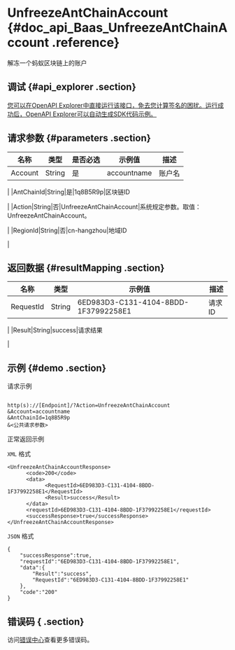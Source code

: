 # UnfreezeAntChainAccount {#doc_api_Baas_UnfreezeAntChainAccount .reference}

解冻一个蚂蚁区块链上的账户

## 调试 {#api_explorer .section}

[您可以在OpenAPI Explorer中直接运行该接口，免去您计算签名的困扰。运行成功后，OpenAPI Explorer可以自动生成SDK代码示例。](https://api.aliyun.com/#product=Baas&api=UnfreezeAntChainAccount&type=RPC&version=2018-12-21)

## 请求参数 {#parameters .section}

|名称|类型|是否必选|示例值|描述|
|--|--|----|---|--|
|Account|String|是|accountname|账户名

 |
|AntChainId|String|是|1q8B5R9p|区块链ID

 |
|Action|String|否|UnfreezeAntChainAccount|系统规定参数。取值：UnfreezeAntChainAccount。

 |
|RegionId|String|否|cn-hangzhou|地域ID

 |

## 返回数据 {#resultMapping .section}

|名称|类型|示例值|描述|
|--|--|---|--|
|RequestId|String|6ED983D3-C131-4104-8BDD-1F37992258E1|请求ID

 |
|Result|String|success|请求结果

 |

## 示例 {#demo .section}

请求示例

``` {#request_demo}

http(s)://[Endpoint]/?Action=UnfreezeAntChainAccount
&Account=accountname
&AntChainId=1q8B5R9p
&<公共请求参数>

```

正常返回示例

`XML` 格式

``` {#xml_return_success_demo}
<UnfreezeAntChainAccountResponse>
	  <code>200</code>
	  <data>
		    <RequestId>6ED983D3-C131-4104-8BDD-1F37992258E1</RequestId>
		    <Result>success</Result>
	  </data>
	  <requestId>6ED983D3-C131-4104-8BDD-1F37992258E1</requestId>
	  <successResponse>true</successResponse>
</UnfreezeAntChainAccountResponse>
```

`JSON` 格式

``` {#json_return_success_demo}
{
	"successResponse":true,
	"requestId":"6ED983D3-C131-4104-8BDD-1F37992258E1",
	"data":{
		"Result":"success",
		"RequestId":"6ED983D3-C131-4104-8BDD-1F37992258E1"
	},
	"code":"200"
}
```

## 错误码 { .section}

访问[错误中心](https://error-center.aliyun.com/status/product/Baas)查看更多错误码。

